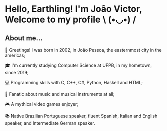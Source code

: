 # Hello, Earthling! I'm João Victor, Welcome to my profile \ (•◡•) / <br />
## About me...

👋 Greetings! I was born in 2002, in João Pessoa, the easternmost city in the americas;

🎓 I'm currently studying Computer Science at UFPB, in my hometown, since 2019;

💻 Programming skills with C, C++, C#, Python, Haskell and HTML;

🎵 Fanatic about music and musical instruments at all;

🎮 A mythical video games enjoyer; 

📚 Native Brazilian Portuguese speaker, fluent Spanish, Italian and English speaker, and Intermediate German speaker.
